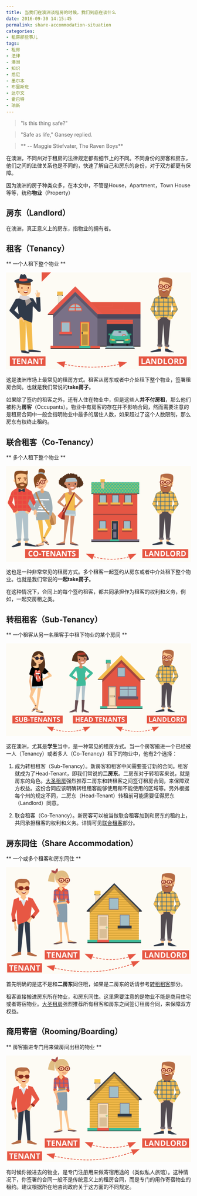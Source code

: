 ```yaml
---
title: 当我们在澳洲谈租房的时候，我们到底在谈什么
date: 2016-09-30 14:15:45
permalink: share-accommodation-situation
categories:
- 租房那些事儿
tags:
- 租房
- 法律
- 澳洲
- 知识
- 悉尼
- 墨尔本
- 布里斯班
- 达尔文
- 霍巴特
- 珀斯
---
```


>  "Is this thing safe?"

>  "Safe as life," Gansey replied.

>  ** -- Maggie Stiefvater, The Raven Boys**

在澳洲，不同州对于租房的法律规定都有细节上的不同。不同身份的房客和房东，他们之间的法律关系也是不同的，快速了解自己和房东的身份，对于双方都更有保障。
<!-- more -->

因为澳洲的房子种类众多，在本文中，不管是House，Apartment，Town House等等，统称**物业**（Property）
## 房东（Landlord）
在澳洲，真正意义上的房东，指物业的拥有者。

## 租客（Tenancy）
** 一个人租下整个物业 **

![Tenant and Landlord](/uploads/2016/10/tenancy-landlord.png)

这是澳洲市场上最常见的租房方式。租客从房东或者中介处租下整个物业，签署租房合同。也就是我们常说的**take房子**。

如果除了签约的租客之外，还有人住在物业中，但是这些人**并不付房租**，那么他们被称为**房客**（Occupants）。物业中有房客的存在并不影响合同，然而需要注意的是租房合同中一般会指明物业中最多的居住人数，如果超过了这个人数限制，那么房东有权终止租约。

## 联合租客（Co-Tenancy）
** 多个人租下整个物业 **

![Tenant and Landlord](/uploads/2016/10/co-tenancy-landlord.png)

这也是一种非常常见的租房方式。多个租客一起签约从房东或者中介处租下整个物业。也就是我们常说的**一起take房子**。

在这种情况下，合同上的每个签约租客，都共同承担作为租客的权利和义务，例如，一起交房租之类。

## 转租租客（Sub-Tenancy）
** 一个租客从另一名租客手中租下物业的某个房间 **

![Tenant and Landlord](/uploads/2016/10/sub-tenancy-landlord.png)

这在澳洲，尤其是**学生**当中，是一种常见的租房方式。当一个房客搬进一个已经被一人（Tenancy）或者多人（Co-Tenancy）租下的物业中，他有2个选择：

1. 成为转租租客（Sub-Tenancy）。新房客和租客中间需要签订新的合同。租客就成为了Head-Tenant，即我们常说的**二房东**。二房东对于转租客来说，就是房东的角色。[大圣租房](http://www.dszf.com.au)强烈推荐二房东和转租客之间签订租房合同，来保障双方权益。这份合同应该明确转租租客能够使用和不能使用的区域等。另外根据每个州的规定不同，二房东（Head-Tenant）转租前可能需要征得房东（Landlord）同意。

2. 联合租客（Co-Tenancy）。新房客可以被当做联合租客加到和房东的租约上，共同承担租客的权利和义务。详情可见[联合租客](#联合租客（Co-Tenancy）)部分。

## 房东同住（Share Accommodation）
** 一个或多个租客和房东同住 **

![Tenant and Landlord](/uploads/2016/10/share-tenancy-landlord.png)

首先明确的是这不是和**二房东**同住哦，如果是二房东的话请参考[转租租客](#转租租客（Sub-Tenancy）)部分。

租客直接搬进房东所在物业，和房东同住。这里需要注意的是物业不能是商用住宅或者寄宿物业。[大圣租房](http://www.dszf.com.au)强烈推荐所有租客和房东之间签订租房合同，来保障双方权益。

## 商用寄宿（Rooming/Boarding）
** 房客搬进专门用来做房间出租的物业 **

![Tenant and Landlord](/uploads/2016/10/share-tenancy-landlord.png)

有时候你搬进去的物业，是专门注册用来做寄宿用途的（类似私人旅馆）。这种情况下，你签署的合同一般不是传统意义上的租房合同，而是专门的用作寄宿物业的租约。建议根据所在地咨询政府关于这方面的不同规定。
